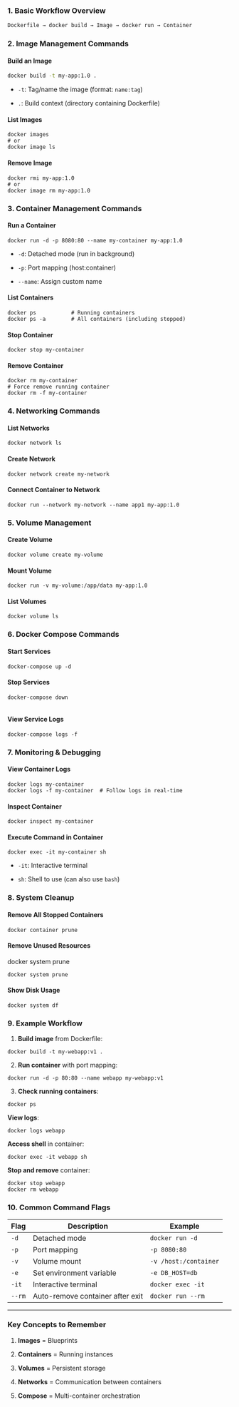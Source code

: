 
### **1. Basic Workflow Overview**

```ts
Dockerfile → docker build → Image → docker run → Container
```

### **2. Image Management Commands**

#### **Build an Image**

```bash
docker build -t my-app:1.0 .
```
- `-t`: Tag/name the image (format: `name:tag`)
    
- `.`: Build context (directory containing Dockerfile)

#### **List Images**

```shell
docker images
# or
docker image ls
```

#### **Remove Image**

```shell
docker rmi my-app:1.0
# or
docker image rm my-app:1.0
```

### **3. Container Management Commands**

#### **Run a Container**

```shell
docker run -d -p 8080:80 --name my-container my-app:1.0
```
- `-d`: Detached mode (run in background)
    
- `-p`: Port mapping (host:container)
    
- `--name`: Assign custom name

#### **List Containers**

```shell
docker ps           # Running containers
docker ps -a        # All containers (including stopped)
```

#### **Stop Container**

```shell
docker stop my-container
```

#### **Remove Container**

```shell
docker rm my-container
# Force remove running container
docker rm -f my-container
```

### **4. Networking Commands**

#### **List Networks**

```shell
docker network ls
```

#### **Create Network**

```shell
docker network create my-network
```

#### **Connect Container to Network**

```shell
docker run --network my-network --name app1 my-app:1.0
```

### **5. Volume Management**

#### **Create Volume**

```shell
docker volume create my-volume
```

#### **Mount Volume**

```shell
docker run -v my-volume:/app/data my-app:1.0
```
#### **List Volumes**
```
docker volume ls
```

### **6. Docker Compose Commands**

#### **Start Services**

```shell
docker-compose up -d
```

#### **Stop Services**

```shell
docker-compose down


```

#### **View Service Logs**

```shell
docker-compose logs -f
```
### **7. Monitoring & Debugging**

#### **View Container Logs**

```shell
docker logs my-container
docker logs -f my-container  # Follow logs in real-time
```

#### **Inspect Container**

```shell
docker inspect my-container
```

#### **Execute Command in Container**

```shell
docker exec -it my-container sh
```
- `-it`: Interactive terminal
    
- `sh`: Shell to use (can also use `bash`)
### **8. System Cleanup**

#### **Remove All Stopped Containers**

```shell
docker container prune
```

#### **Remove Unused Resources**
docker system prune
```shell
docker system prune
```

#### **Show Disk Usage**

```shell
docker system df
```
### **9. Example Workflow**

1. **Build image** from Dockerfile:
```shell
docker build -t my-webapp:v1 .
```

2. **Run container** with port mapping:
```shell
docker run -d -p 80:80 --name webapp my-webapp:v1
```
3. **Check running containers**:
```shell
docker ps
```

**View logs**:

```shell
docker logs webapp
```
**Access shell** in container:

```shell
docker exec -it webapp sh
```

**Stop and remove** container:

```shell
docker stop webapp
docker rm webapp
```

### **10. Common Command Flags**

|Flag|Description|Example|
|---|---|---|
|`-d`|Detached mode|`docker run -d`|
|`-p`|Port mapping|`-p 8080:80`|
|`-v`|Volume mount|`-v /host:/container`|
|`-e`|Set environment variable|`-e DB_HOST=db`|
|`-it`|Interactive terminal|`docker exec -it`|
|`--rm`|Auto-remove container after exit|`docker run --rm`|

---

### **Key Concepts to Remember**

1. **Images** = Blueprints
    
2. **Containers** = Running instances
    
3. **Volumes** = Persistent storage
    
4. **Networks** = Communication between containers
    
5. **Compose** = Multi-container orchestration
